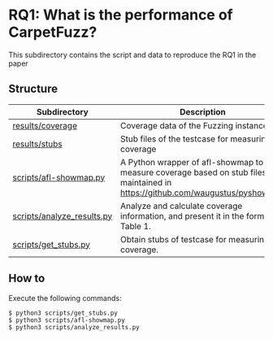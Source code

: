 # RQ1: What is the performance of CarpetFuzz?
This subdirectory contains the script and data to reproduce the RQ1 in the paper

## Structure

|Subdirectory|Description|
|----|----|
|[results/coverage](results/coverage/)|Coverage data of the Fuzzing instances.|
|[results/stubs](results/stubs/)|Stub files of the testcase for measuring coverage|
|[scripts/afl-showmap.py](scripts/afl-showmap.py)|A Python wrapper of afl-showmap to measure coverage based on stub files, maintained in https://github.com/waugustus/pyshowmap|
|[scripts/analyze_results.py](scripts/analyze_results.py)|Analyze and calculate coverage information, and present it in the format of Table 1.|
|[scripts/get_stubs.py](scripts/get_stubs.py)|Obtain stubs of testcase for measuring coverage.|


## How to

Execute the following commands:

```
$ python3 scripts/get_stubs.py
$ python3 scripts/afl-showmap.py
$ python3 scripts/analyze_results.py
```